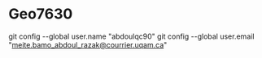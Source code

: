 # Geo7630
git config --global user.name "abdoulqc90"
git config --global user.email "meite.bamo_abdoul_razak@courrier.uqam.ca"